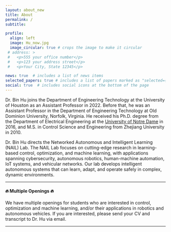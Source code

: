 ```yaml
---
layout: about_new
title: About
permalink: /
subtitle: 

profile:
  align: left
  image: Hu_now.jpg
  image_circular: true # crops the image to make it circular
 # address: >
 #   <p>555 your office number</p>
 #   <p>123 your address street</p>
 #   <p>Your City, State 12345</p>

news: true  # includes a list of news items
selected_papers: true # includes a list of papers marked as "selected={true}"
social: true  # includes social icons at the bottom of the page
---
```

Dr. Bin Hu joins the Department of Engineering Technology at the University of Houston as an Assistant Professor in 2022. Before that, he was an Assistant Professor in the Department of Engineering Technology at Old Dominion University, Norfolk, Virginia. He received his Ph.D. degree from the Department of Electrical Engineering at the [University of Notre Dame](https://ee.nd.edu/) in 2016, and M.S. in Control Science and Engineering from Zhejiang University in 2010. 

Dr. Bin Hu directs the Networked Autonomous and Intelligent Learning (NAIL) Lab. The NAIL Lab focuses on cutting-edge research in learning-based control, optimization, and machine learning, with applications spanning cybersecurity, autonomous robotics, human-machine automation, IoT systems, and vehicular networks. Our lab develops intelligent autonomous systems that can learn, adapt, and operate safely in complex, dynamic environments.

***

#### :fire: **Multiple Openings** :fire:
 <div class="card mt-3 p-3">
 We have multiple openings for students who are interested in control, optimization and machine learning, and/or their applications in robotics and autonomous vehicles. If you are interested, please send your CV and transcript to Dr. Hu via email. </div>

***
